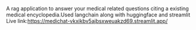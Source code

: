 A rag application to answer your medical related questions citing a existing medical encyclopedia.Used langchain along with huggingface and streamlit
Live link:https://medichat-vkxikbv5ajbsxweuakzd69.streamlit.app/
